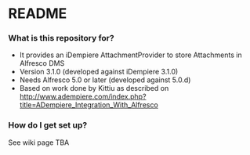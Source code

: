 # README #

### What is this repository for? ###

* It provides an iDempiere AttachmentProvider to store Attachments in Alfresco DMS
* Version 3.1.0 (developed against iDempiere 3.1.0)
* Needs Alfresco 5.0 or later (developed against 5.0.d)
* Based on work done by Kittiu as described on 
  http://www.adempiere.com/index.php?title=ADempiere_Integration_With_Alfresco

### How do I get set up? ###

See wiki page TBA